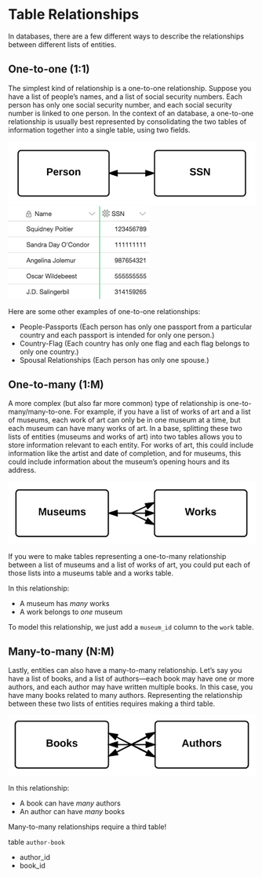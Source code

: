 # Table Relationships

In databases, there are a few different ways to describe the relationships between different lists of entities.

## One-to-one (1:1)

The simplest kind of relationship is a one-to-one relationship. Suppose you have a list of people’s names, and a list of social security numbers. Each person has only one social security number, and each social security number is linked to one person. In the context of an database, a one-to-one relationship is usually best represented by consolidating the two tables of information together into a single table, using two fields.

![](one.png)
![](two.png)

Here are some other examples of one-to-one relationships:

* People-Passports (Each person has only one passport from a particular country and each passport is intended for only one person.)
* Country-Flag (Each country has only one flag and each flag belongs to only one country.)
* Spousal Relationships (Each person has only one spouse.)

## One-to-many (1:M)

A more complex (but also far more common) type of relationship is one-to-many/many-to-one. For example, if you have a list of works of art and a list of museums, each work of art can only be in one museum at a time, but each museum can have many works of art. In a base, splitting these two lists of entities (museums and works of art) into two tables allows you to store information relevant to each entity. For works of art, this could include information like the artist and date of completion, and for museums, this could include information about the museum’s opening hours and its address.

![](three.png)

If you were to make tables representing a one-to-many relationship between a list of museums and a list of works of art, you could put each of those lists into a museums table and a works table.

In this relationship:

* A museum has *many* works
* A work belongs to *one* museum

To model this relationship, we just add a `museum_id` column to the `work` table.

## Many-to-many (N:M)

Lastly, entities can also have a many-to-many relationship. Let’s say you have a list of books, and a list of authors—each book may have one or more authors, and each author may have written multiple books. In this case, you have many books related to many authors. Representing the relationship between these two lists of entities requires making a third table.

![](four.png)

In this relationship:
* A book can have *many* authors
* An author can have *many* books

Many-to-many relationships require a third table!

table `author-book`

* author_id
* book_id
